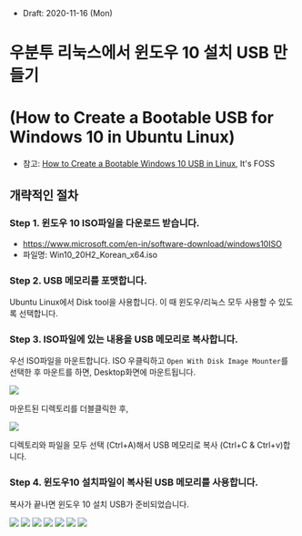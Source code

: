 * Draft: 2020-11-16 (Mon)

# 우분투 리눅스에서 윈도우 10 설치 USB 만들기
# (How to Create a Bootable USB for Windows 10 in Ubuntu Linux)
* 참고: [How to Create a Bootable Windows 10 USB in Linux](https://itsfoss.com/bootable-windows-usb-linux/), It's FOSS

## 개략적인 절차
### Step 1. 윈도우 10 ISO파일을 다운로드 받습니다.
* https://www.microsoft.com/en-in/software-download/windows10ISO
* 파일명: Win10_20H2_Korean_x64.iso

### Step 2. USB 메모리를 포맷합니다.
Ubuntu Linux에서 Disk tool을 사용합니다. 이 때 윈도우/리눅스 모두 사용할 수 있도록 선택합니다.

### Step 3. ISO파일에 있는 내용을 USB 메모리로 복사합니다.
우선 ISO파일을 마운트합니다. ISO 우클릭하고 `Open With Disk Image Mounter`를 선택한 후 마운트를 하면, Desktop화면에 마운트됩니다.

<img src='images/ubuntu_linux-win10_iso_mounted.png'>

마운트된 디렉토리를 더블클릭한 후,

<img src='images/ubuntu_linux-win10_iso-directories_and_files.png'>

디렉토리와 파일을 모두 선택 (Ctrl+A)해서 USB 메모리로 복사 (Ctrl+C & Ctrl+v)합니다.

### Step 4. 윈도우10 설치파일이 복사된 USB 메모리를 사용합니다.
복사가 끝나면 윈도우 10 설치 USB가 준비되었습니다.

<img src='images/ubuntu_linux-disk_image_writer.png'>

<img src='images/ubuntu_linux-disk_image_writer-restore_disk_image.png'>

<img src='images/ubuntu_linux-disk_image_writer-restore_disk_image-destination_selected.png'>

<img src='images/ubuntu_linux-disk_image_writer-restore_disk_image-destination_selected-are_you_sure.png'>

<img src='images/ubuntu_linux-disk_image_writer-restore_disk_image-destination_selected-are_you_sure-restore.png'>

<img src='images/ubuntu_linux-disk_image_writer-restore_disk_image-destination_selected-are_you_sure-restore-completed.png'>

<img src='images/ubuntu_linux-disk_image_writer-win10_image_mounted.png'>
